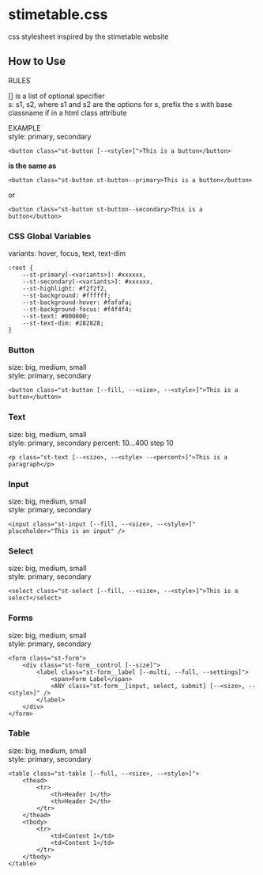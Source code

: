 # stimetable.css
css stylesheet inspired by the stimetable website


## How to Use

RULES

[] is a list of optional specifier  
s: s1, s2, where s1 and s2 are the options for s, prefix the s with base classname if in a html class attribute

EXAMPLE  
style: primary, secondary  

    <button class="st-button [--<style>]">This is a button</button>  
**is the same as**  

    <button class="st-button st-button--primary>This is a button</button> 
or  

    <button class="st-button st-button--secondary>This is a button</button> 

### CSS Global Variables

variants: hover, focus, text, text-dim

    :root {
        --st-primary[-<variants>]: #xxxxxx,  
        --st-secondary[-<variants>]: #xxxxxx,  
        --st-highlight: #f2f2f2,
        --st-background: #ffffff;
        --st-background-hover: #fafafa;
        --st-background-focus: #f4f4f4;
        --st-text: #000000;
        --st-text-dim: #282828;
    }


### Button
 
size: big, medium, small  
style: primary, secondary

    <button class="st-button [--fill, --<size>, --<style>]">This is a button</button>

### Text

size: big, medium, small  
style: primary, secondary
percent: 10...400 step 10

    <p class="st-text [--<size>, --<style> --<percent>]">This is a paragraph</p>

### Input
 
size: big, medium, small  
style: primary, secondary

    <input class="st-input [--fill, --<size>, --<style>]" placeholder="This is an input" />

### Select
 
size: big, medium, small  
style: primary, secondary

    <select class="st-select [--fill, --<size>, --<style>]">This is a select</select>

### Forms

size: big, medium, small  
style: primary, secondary
    
    <form class="st-form">
        <div class="st-form__control [--size]">
            <label class="st-form__label [--multi, --full, --settings]">
                <span>Form Label</span>
                <ANY class="st-form__[input, select, submit] [--<size>, --<style>]" />
            </label>
        </div>
    </form>
    

### Table
 
size: big, medium, small  
style: primary, secondary

    <table class="st-table [--full, --<size>, --<style>]">
        <thead>
            <tr>
                <th>Header 1</th>
                <th>Header 2</th>
            </tr>
        </thead>
        <tbody>
            <tr>
                <td>Content 1</td>
                <td>Content 1</td>
            </tr>
        </tbody>
    </table>

